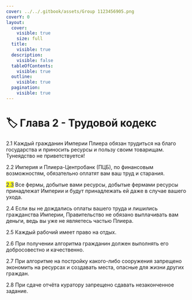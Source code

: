 ```yaml
---
cover: ../../.gitbook/assets/Group 1123456905.png
coverY: 0
layout:
  cover:
    visible: true
    size: full
  title:
    visible: true
  description:
    visible: false
  tableOfContents:
    visible: true
  outline:
    visible: true
  pagination:
    visible: true
---
```


# 🏷️ Глава 2 - Трудовой кодекс

2.1 Каждый гражданин Империи Плиера обязан трудиться на благо государства и приносить ресурсы и пользу своим товарищам. Тунеядство не приветствуется!

2.2  Империя и Плиера-Центробанк (ПЦБ), по финансовым возможностям, обязательно оплатят вам ваш труд и старания.

<mark style="color:blue;">2.3</mark>  Все фермы, добытые вами ресурсы, добытые фермами ресурсы принадлежат Империи и будут принадлежать ей даже в случае вашего ухода.

2.4  Если вы не дождались оплаты вашего труда и лишились гражданства Империи, Правительство не обязано выплачивать вам деньги, ведь вы уже не являетесь частью Плиера.

2.5  Каждый рабочий имеет право на отдых.

2.6 При получении алгоритма гражданин должен выполнять его добросовестно и качественно.

2.7 При алгоритме на постройку какого-либо сооружения запрещено экономить на ресурсах и создавать места, опасные для жизни других граждан.

2.8 При сдаче отчёта куратору запрещено сдавать незаконченное задание.
